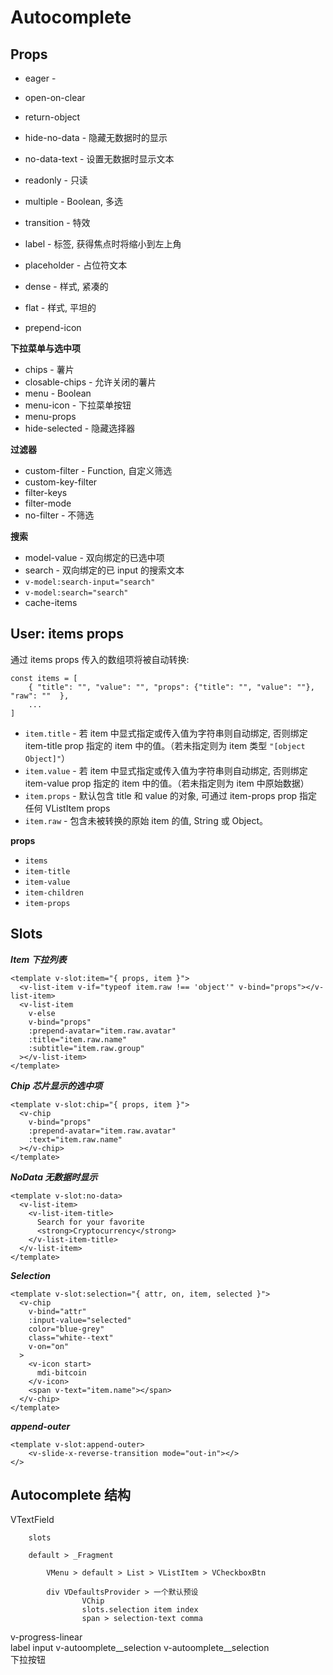 # Autocomplete

## Props

- eager -
- open-on-clear
- return-object
- hide-no-data - 隐藏无数据时的显示
- no-data-text - 设置无数据时显示文本
- readonly - 只读
- multiple - Boolean, 多选
- transition - 特效

- label - 标签, 获得焦点时将缩小到左上角
- placeholder - 占位符文本
- dense - 样式, 紧凑的
- flat - 样式, 平坦的
- prepend-icon

**下拉菜单与选中项**

- chips - 薯片
- closable-chips - 允许关闭的薯片
- menu - Boolean
- menu-icon - 下拉菜单按钮
- menu-props
- hide-selected - 隐藏选择器

**过滤器**

- custom-filter - Function, 自定义筛选
- custom-key-filter
- filter-keys
- filter-mode
- no-filter - 不筛选

**搜索**

- model-value - 双向绑定的已选中项
- search - 双向绑定的已 input 的搜索文本
- `v-model:search-input="search"`
- `v-model:search="search"`
- cache-items

## User: items props

通过 items props 传入的数组项将被自动转换:

	const items = [
		{ "title": "", "value": "", "props": {"title": "", "value": ""}, "raw": ""  },
		...
	]

- `item.title` - 若 item 中显式指定或传入值为字符串则自动绑定, 否则绑定 item-title prop 指定的 item 中的值。（若未指定则为 item 类型 `"[object Object]"`）
- `item.value` - 若 item 中显式指定或传入值为字符串则自动绑定, 否则绑定 item-value prop 指定的 item 中的值。（若未指定则为 item 中原始数据）
- `item.props` - 默认包含 title 和 value 的对象, 可通过 item-props prop 指定任何 VListItem props
- `item.raw` - 包含未被转换的原始 item 的值, String 或 Object。

**props**

- `items`
- `item-title`
- `item-value`
- `item-children`
- `item-props`

## Slots

***Item 下拉列表***

	<template v-slot:item="{ props, item }">
	  <v-list-item v-if="typeof item.raw !== 'object'" v-bind="props"></v-list-item>
	  <v-list-item
	    v-else
	    v-bind="props"
	    :prepend-avatar="item.raw.avatar"
	    :title="item.raw.name"
	    :subtitle="item.raw.group"
	  ></v-list-item>
	</template>	

***Chip 芯片显示的选中项***

	<template v-slot:chip="{ props, item }">
	  <v-chip
	    v-bind="props"
	    :prepend-avatar="item.raw.avatar"
	    :text="item.raw.name"
	  ></v-chip>
	</template>	

***NoData 无数据时显示***

	<template v-slot:no-data>
	  <v-list-item>
	    <v-list-item-title>
	      Search for your favorite
	      <strong>Cryptocurrency</strong>
	    </v-list-item-title>
	  </v-list-item>
	</template>

***Selection***

	<template v-slot:selection="{ attr, on, item, selected }">
	  <v-chip
	    v-bind="attr"
	    :input-value="selected"
	    color="blue-grey"
	    class="white--text"
	    v-on="on"
	  >
	    <v-icon start>
	      mdi-bitcoin
	    </v-icon>
	    <span v-text="item.name"></span>
	  </v-chip>
	</template>

***append-outer***

	<template v-slot:append-outer>	
		<v-slide-x-reverse-transition mode="out-in"></>
	</>	

## Autocomplete 结构

VTextField

		slots

		default > _Fragment

			VMenu > default > List > VListItem > VCheckboxBtn

			div VDefaultsProvider > 一个默认预设
					VChip							
					slots.selection item index
					span > selection-text comma				



<div v-input>
	<div class="v-input__control"></div>
	<div class="v-input__details">
		<div v-messages>
			<div v-field>
				<div overlay></div>
				<div loader>
					v-progress-linear
				</div>
				<div v-field__field>
					label
					input
							v-autoomplete__selection
							v-autoomplete__selection
				</div>
				<div v-field__append-inner></div>	下拉按钮
				<div v-field__outline><i></div>			
			</div>
		</div>
	</div>
</div>